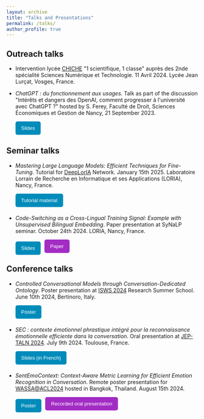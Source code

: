 ```yaml
---
layout: archive
title: "Talks and Presentations"
permalink: /talks/
author_profile: true
---
```


<style>
    form button {
        background-color: #008CBA; /* Green background color */
        color: white; /* White text color */
        padding: 10px 15px; /* Padding inside the button */
        border: none; /* No border */
        border-radius: 5px; /* Rounded corners */
        cursor: pointer; /* Cursor style on hover */
    }

    /* Style for the second button */
    form:nth-child(2) button {
        background-color: #A32CC4; /* Blue background color */
    }
</style>

## Outreach talks

- Intervention lycée [CHICHE](https://chiche-snt.fr/) "1 scientifique, 1 classe" auprès des 2nde spécialité Sciences Numérique et Technologie. 11 Avril 2024. Lycée Jean Lurçat, Vosges, France. 
  
- _ChatGPT : du fonctionnement aux usages._ Talk as part of the discussion "Intérêts et dangers des OpenAI, comment progresser à l'université avec ChatGPT ?" hosted by S. Ferey, Faculté de Droit, Sciences Économiques et Gestion de Nancy, 21 September 2023.  
    <td>
        <nobr>
    <form style="float: none; width=150px; margin-right: 10px; margin-top: 5px" action="https://drive.google.com/file/d/19kZ_4UT4ei-NLnZlEwnvWbfP2nGsgAXz/view?usp=drive_link" method="get" target="_blank"><button type="submit">Slides</button></form>  
        </nobr>
    </td>   

## Seminar talks

- _Mastering Large Language Models: Efficient Techniques for Fine-Tuning_. Tutorial for [DeepLorIA](https://deeploria.netlify.app/) Network. January 15th 2025. Laboratoire Lorrain de Recherche en Informatique et ses Applications (LORIA), Nancy, France.  
    <td>
        <nobr>
    <form style="float: none; width=150px; margin-right: 10px; margin-bottom: 20px; margin-top: 5px" action="https://github.com/B-Gendron/tutorial-deeploria" method="get" target="_blank"><button type="submit">Tutorial material</button></form>    
        </nobr>
    </td>

- _Code-Switching as a Cross-Lingual Training Signal: Example with Unsupervised Bilingual Embedding_. Paper presentation at SyNaLP seminar. October 24th 2024. LORIA, Nancy, France.  
    <td>
        <nobr>
    <form style="float: left; width=150px; margin-right: 10px; margin-top: 5px" action="https://github.com/B-Gendron/coswitchmap/tree/main" method="get" target="_blank"><button type="submit">Slides</button></form>  
    <form style="float: none; width=150px; margin-right: 10px; margin-top: 5px" action="https://b-gendron.github.io/publications/publications-2/" method="get" target="_blank"><button type="submit">Paper</button></form>  
        </nobr>
    </td>  


## Conference talks

- _Controlled Conversational Models through Conversation-Dedicated Ontology_. Poster presentation at [ISWS 2024](https://2024.semanticwebschool.org/) Research Summer School. June 10th 2024, Bertinoro, Italy.  
    <td>
        <nobr>
    <form style="float: none; width=150px; margin-right: 10px; margin-bottom: 20px; margin-top: 5px" action="https://github.com/B-Gendron/isws-poster" method="get" target="_blank"><button type="submit">Poster</button></form>  
        </nobr>
    </td>  


- _SEC : contexte émotionnel phrastique intégré pour la reconnaissance émotionnelle efficiente dans la conversation_. Oral presentation at [JEP-TALN 2024](https://jep-taln2024.sciencesconf.org/resource/page/id/4). July 9th 2024. Toulouse, France.  
    <td>
        <nobr>
    <form style="float: none; width=150px; margin-right: 10px; margin-bottom: 20px; margin-top: 5px" action="https://github.com/B-Gendron/taln-sec" method="get" target="_blank"><button type="submit">Slides (in French)</button></form>  
        </nobr>
    </td>  



- _SentEmoContext: Context-Aware Metric Learning for Efficient Emotion Recognition in Conversation_. Remote poster presentation for [WASSA@ACL2024](https://workshop-wassa.github.io/) hosted in Bangkok, Thailand. August 15th 2024. 
    <td>
        <nobr>
    <form style="float: left; width=150px; margin-right: 10px; margin-top: 5px" action="https://github.com/B-Gendron/wassa-poster/tree/main" method="get" target="_blank"><button type="submit">Poster</button></form><form style="float: none; width=150px; margin-right: 10px; margin-bottom: 20px; margin-top: 5px" action="https://underline.io/lecture/104199-sec-context-aware-metric-learning-for-efficient-emotion-recognition-in-conversation" method="get" target="_blank"><button type="submit">Recorded oral presentation</button></form>  
        </nobr>
    </td>  
